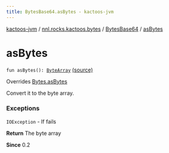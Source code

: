 ```yaml
---
title: BytesBase64.asBytes - kactoos-jvm
---
```


[kactoos-jvm](../../index.html) / [nnl.rocks.kactoos.bytes](../index.html) / [BytesBase64](index.html) / [asBytes](./as-bytes.html)

# asBytes

`fun asBytes(): `[`ByteArray`](https://kotlinlang.org/api/latest/jvm/stdlib/kotlin/-byte-array/index.html) [(source)](https://github.com/neonailol/kactoos/blob/master/kactoos-jvm/src/main/kotlin/nnl/rocks/kactoos/bytes/BytesBase64.kt#L26)

Overrides [Bytes.asBytes](../../nnl.rocks.kactoos/-bytes/as-bytes.html)

Convert it to the byte array.

### Exceptions

`IOException` - If fails

**Return**
The byte array

**Since**
0.2

